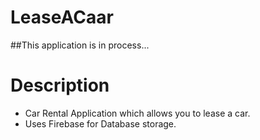 # LeaseACaar

##This application is in process...

# Description
* Car Rental Application which allows you to lease a car.
* Uses Firebase for Database storage.


